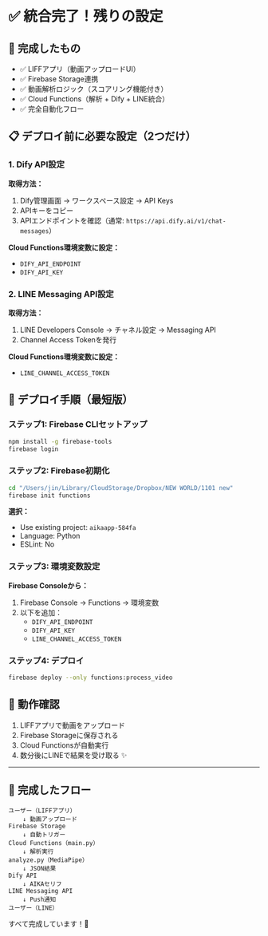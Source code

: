 # ✅ 統合完了！残りの設定

## 🎉 完成したもの

- ✅ LIFFアプリ（動画アップロードUI）
- ✅ Firebase Storage連携
- ✅ 動画解析ロジック（スコアリング機能付き）
- ✅ Cloud Functions（解析 + Dify + LINE統合）
- ✅ 完全自動化フロー

## 📋 デプロイ前に必要な設定（2つだけ）

### 1. Dify API設定

**取得方法：**
1. Dify管理画面 → ワークスペース設定 → API Keys
2. APIキーをコピー
3. APIエンドポイントを確認（通常: `https://api.dify.ai/v1/chat-messages`）

**Cloud Functions環境変数に設定：**
- `DIFY_API_ENDPOINT`
- `DIFY_API_KEY`

### 2. LINE Messaging API設定

**取得方法：**
1. LINE Developers Console → チャネル設定 → Messaging API
2. Channel Access Tokenを発行

**Cloud Functions環境変数に設定：**
- `LINE_CHANNEL_ACCESS_TOKEN`

## 🚀 デプロイ手順（最短版）

### ステップ1: Firebase CLIセットアップ

```bash
npm install -g firebase-tools
firebase login
```

### ステップ2: Firebase初期化

```bash
cd "/Users/jin/Library/CloudStorage/Dropbox/NEW WORLD/1101 new"
firebase init functions
```

**選択：**
- Use existing project: `aikaapp-584fa`
- Language: Python
- ESLint: No

### ステップ3: 環境変数設定

**Firebase Consoleから：**
1. Firebase Console → Functions → 環境変数
2. 以下を追加：
   - `DIFY_API_ENDPOINT`
   - `DIFY_API_KEY`
   - `LINE_CHANNEL_ACCESS_TOKEN`

### ステップ4: デプロイ

```bash
firebase deploy --only functions:process_video
```

## 🎯 動作確認

1. LIFFアプリで動画をアップロード
2. Firebase Storageに保存される
3. Cloud Functionsが自動実行
4. 数分後にLINEで結果を受け取る ✨

---

## 📝 完成したフロー

```
ユーザー（LIFFアプリ）
    ↓ 動画アップロード
Firebase Storage
    ↓ 自動トリガー
Cloud Functions（main.py）
    ↓ 解析実行
analyze.py（MediaPipe）
    ↓ JSON結果
Dify API
    ↓ AIKAセリフ
LINE Messaging API
    ↓ Push通知
ユーザー（LINE）
```

すべて完成しています！🎉


